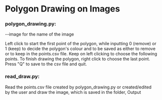 # Polygon Drawing on Images

### polygon_drawing.py:
--image for the name of the image

Left click to start the first point of the polygon, while inputting 0 (remove) or 1 (keep) to decide the polygon's colour and to be saved as either to remove or to keep in the points.csv file. Keep on left clicking to choose the following points. To finish drawing the polygon, right click to choose the last point. Press "Q" to save to the csv file and quit.

### read_draw.py:
Read the points.csv file created by polygon_drawing.py or created/edited by the user and draw the image, which is saved in the folder, Output
